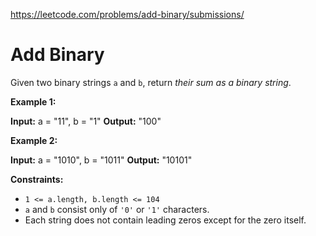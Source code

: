 https://leetcode.com/problems/add-binary/submissions/ 
 # Add Binary 

  Given two binary strings `a` and `b`, return _their sum as a binary string_.

**Example 1:**

**Input:** a = "11", b = "1"
**Output:** "100"

**Example 2:**

**Input:** a = "1010", b = "1011"
**Output:** "10101"

**Constraints:**

*   `1 <= a.length, b.length <= 104`
*   `a` and `b` consist only of `'0'` or `'1'` characters.
*   Each string does not contain leading zeros except for the zero itself.